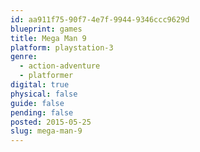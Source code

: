 ```yaml
---
id: aa911f75-90f7-4e7f-9944-9346ccc9629d
blueprint: games
title: Mega Man 9
platform: playstation-3
genre:
  - action-adventure
  - platformer
digital: true
physical: false
guide: false
pending: false
posted: 2015-05-25
slug: mega-man-9
---
```

